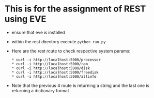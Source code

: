 # This is for the assignment of REST using EVE
* ensure that eve is installed
* within the rest directory execute 
      ```
       python run.py
      ```
      
     

* Here are the rest route to check respective system params:
       
      * curl -i http://localhost:5000/processor
      * curl -i http://localhost:5000/ram
      * curl -i http://localhost:5000/disk
      * curl -i http://localhost:5000/freedisk
      * curl -i http://localhost:5000/allinfo
       
    
* Note that the previous 4 route is returning a string and the last one is returning a dictionary format